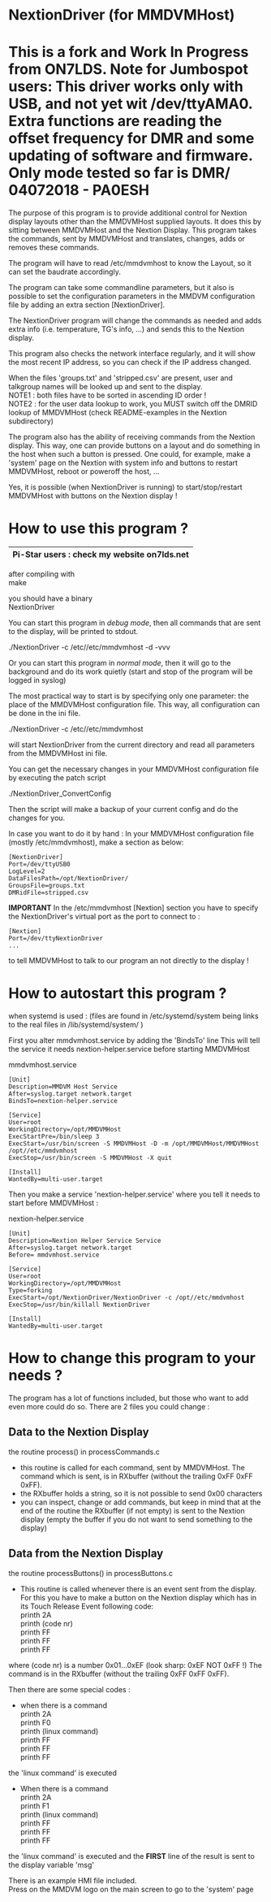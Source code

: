 NextionDriver (for MMDVMHost)
=============================
This is a fork and Work In Progress from ON7LDS. Note for Jumbospot users: This driver works only with USB,
and not yet wit /dev/ttyAMA0. Extra functions are reading the offset frequency for DMR and some updating of software and firmware.
Only mode tested so far is DMR/ 04072018 - PA0ESH
=============================

The purpose of this program is to provide additional control for
Nextion display layouts other than the MMDVMHost supplied layouts.
It does this by sitting between MMDVMHost and the Nextion Display.
This program takes the commands, sent by MMDVMHost and translates,
changes, adds or removes these commands.

The program will have to read /etc/mmdvmhost to know the Layout, so it
can set the baudrate accordingly.

The program can take some commandline parameters, but it also is 
possible to set the configuration parameters in the MMDVM configuration
file by adding an extra section [NextionDriver].

The NextionDriver program will change the commands as needed and adds 
extra info (i.e. temperature, TG's info, ...) and sends this to 
the Nextion display.

This program also checks the network interface regularly, and it will
show the most recent IP address, so you can check if the IP address
changed.

When the files 'groups.txt' and 'stripped.csv' are present, user and
talkgroup names will be looked up and sent to the display.  
NOTE1 : both files have to be sorted in ascending ID order !  
NOTE2 : for the user data lookup to work, you MUST switch off 
         the DMRID lookup of MMDVMHost (check README-examples
         in the Nextion subdirectory)

The program also has the ability of receiving commands from the Nextion
display. This way, one can provide buttons on a layout and do something
in the host when such a button is pressed.
One could, for example, make a 'system' page on the Nextion with system
info and buttons to restart MMDVMHost, reboot or poweroff the host, ...

Yes, it is possible (when NextionDriver is running) to start/stop/restart
MMDVMHost with buttons on the Nextion display !


How to use this program ?
=========================

| Pi-Star users : check my website on7lds.net |
| ------------------------------------------- |


after compiling with  
   make

you should have a binary  
   NextionDriver  
  
You can start this program in _debug mode_, then all commands that are sent
to the display, will be printed to stdout.

./NextionDriver -c /etc//etc/mmdvmhost -d -vvv


Or you can start this program in _normal mode_, then it will go to the 
background and do its work quietly (start and stop of the program
will be logged in syslog)  

The most practical way to start is by specifying only one parameter:
 the place of the MMDVMHost configuration file. 
This way, all configuration can be done in the ini file.

./NextionDriver -c /etc//etc/mmdvmhost

will start NextionDriver from the current directory and read all parameters from
the MMDVMHost ini file.


You can get the necessary changes in your MMDVMHost configuration file by
executing the patch script

./NextionDriver_ConvertConfig <MMDVMHost configuration file>

Then the script will make a backup of your current config and do the changes for you.


In case you want to do it by hand :
In your MMDVMHost configuration file (mostly /etc/mmdvmhost), make a section as below:

```
[NextionDriver]
Port=/dev/ttyUSB0
LogLevel=2
DataFilesPath=/opt/NextionDriver/
GroupsFile=groups.txt
DMRidFile=stripped.csv
```


**IMPORTANT**
In the /etc/mmdvmhost [Nextion] section you have to specify the NextionDriver's
virtual port as the port to connect to :
```
[Nextion]
Port=/dev/ttyNextionDriver
...
```
to tell MMDVMHost to talk to our program an not directly to the display !


How to autostart this program ?
===============================
when systemd is used :
(files are found in /etc/systemd/system being links to
 the real files in /lib/systemd/system/ )

First you alter mmdvmhost.service by adding the 'BindsTo' line
This will tell the service it needs nextion-helper.service
before starting MMDVMHost

mmdvmhost.service
```
[Unit]
Description=MMDVM Host Service
After=syslog.target network.target
BindsTo=nextion-helper.service

[Service]
User=root
WorkingDirectory=/opt/MMDVMHost
ExecStartPre=/bin/sleep 3
ExecStart=/usr/bin/screen -S MMDVMHost -D -m /opt/MMDVMHost/MMDVMHost /opt//etc/mmdvmhost
ExecStop=/usr/bin/screen -S MMDVMHost -X quit

[Install]
WantedBy=multi-user.target
```



Then you make a service 'nextion-helper.service'
where you tell it needs to start before MMDVMHost :


nextion-helper.service
```
[Unit]
Description=Nextion Helper Service Service
After=syslog.target network.target
Before= mmdvmhost.service

[Service]
User=root
WorkingDirectory=/opt/MMDVMHost
Type=forking
ExecStart=/opt/NextionDriver/NextionDriver -c /opt//etc/mmdvmhost
ExecStop=/usr/bin/killall NextionDriver

[Install]
WantedBy=multi-user.target
```

How to change this program to your needs ?
==========================================

The program has a lot of functions included, but those who want to add even 
more could do so.
There are 2 files you could change :

Data to the Nextion Display
---------------------------
the routine process() in processCommands.c

* this routine is called for each command, sent by MMDVMHost. The command
  which is sent, is in RXbuffer (without the trailing 0xFF 0xFF 0xFF).
* the RXbuffer holds a string, so it is not possible to send 0x00 characters
* you can inspect, change or add commands, but keep in mind that at the end of
  the routine the RXbuffer (if not empty) is sent to the Nextion display
  (empty the buffer if you do not want to send something to the display)

Data from the Nextion Display
-----------------------------
the routine processButtons() in processButtons.c

* This routine is called whenever there is an event sent from the display.
  For this you have to make a button on the Nextion display which has in its
  Touch Release Event following code:  
   printh 2A  
   printh (code nr)  
   printh FF  
   printh FF  
   printh FF  

where (code nr) is a number 0x01...0xEF (look sharp: 0xEF NOT 0xFF !)
The command is in the RXbuffer (without the trailing 0xFF 0xFF 0xFF).

Then there are some special codes :

* when there is a command  
   printh 2A  
   printh F0  
   printh (linux command)  
   printh FF  
   printh FF  
   printh FF  
  
the 'linux command' is executed  
  
* When there is a command  
   printh 2A  
   printh F1  
   printh (linux command)  
   printh FF  
   printh FF  
   printh FF  
  
the 'linux command' is executed and the __FIRST__ line of the result
is sent to the display variable 'msg'  

There is an example HMI file included.   
Press on the MMDVM logo on the main screen to go to the 'system' page  
